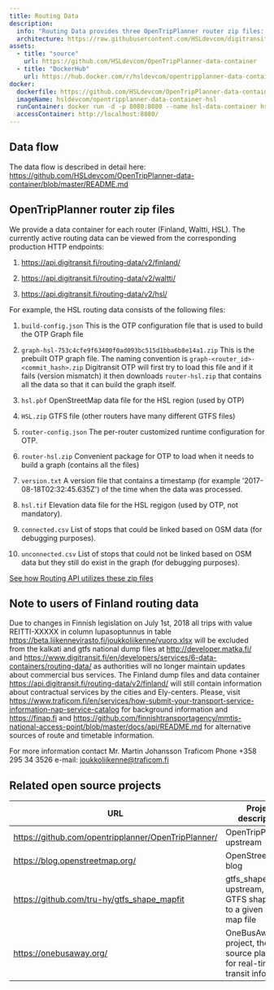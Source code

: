 ```yaml
---
title: Routing Data
description:
  info: "Routing Data provides three OpenTripPlanner router zip files: Helsinki region, the Waltti regions, and whole Finland."
  architecture: https://raw.githubusercontent.com/HSLdevcom/digitransit-site/master/pages/en/developers/services/6-data-containers/routing-data/architecture.xml
assets:
  - title: "source"
    url: https://github.com/HSLdevcom/OpenTripPlanner-data-container
  - title: "DockerHub"
    url: https://hub.docker.com/r/hsldevcom/opentripplanner-data-container-hsl/
docker:
  dockerfile: https://github.com/HSLdevcom/OpenTripPlanner-data-container/blob/master/otp-data-container/Dockerfile.data-container
  imageName: hsldevcom/opentripplanner-data-container-hsl
  runContainer: docker run -d -p 8080:8080 --name hsl-data-container hsldevcom/opentripplanner-data-container-hsl
  accessContainer: http://localhost:8080/
---
```


## Data flow

The data flow is described in detail here: https://github.com/HSLdevcom/OpenTripPlanner-data-container/blob/master/README.md

## OpenTripPlanner router zip files

We provide a data container for each router (Finland, Waltti, HSL). The currently active routing data can be viewed from the corresponding production HTTP endpoints:

1. https://api.digitransit.fi/routing-data/v2/finland/

2. https://api.digitransit.fi/routing-data/v2/waltti/

3. https://api.digitransit.fi/routing-data/v2/hsl/

For example, the HSL routing data consists of the following files:

1. `build-config.json`
   This is the OTP configuration file that is used to build the OTP Graph file

2. `graph-hsl-753c4cfe9f63400f0ad093bc515d1bba6b8e14a1.zip`
   This is the prebuilt OTP graph file. The naming convention is `graph-<router_id>-<commit_hash>.zip`
   Digitransit OTP will first try to load this file and if it fails (version mismatch) it then downloads `router-hsl.zip` that contains all the data so that it can build the graph itself.

3. `hsl.pbf`
   OpenStreetMap data file for the HSL region (used by OTP)

4. `HSL.zip`
   GTFS file (other routers have many different GTFS files)

5. `router-config.json`
   The per-router customized runtime configuration for OTP.

6. `router-hsl.zip`
   Convenient package for OTP to load when it needs to build a graph (contains all the files)

7. `version.txt`
   A version file that contains a timestamp (for example '2017-08-18T02:32:45.635Z') of the time when the data was processed.

8. `hsl.tif`
   Elevation data file for the HSL regigon (used by OTP, not mandatory).

9. `connected.csv`
   List of stops that could be linked based on OSM data (for debugging purposes).

10. `unconnected.csv`
    List of stops that could not be linked based on OSM data but they still do exist in the graph (for debugging purposes).

[See how Routing API utilizes these zip files](../../../apis/1-routing-api/)

## Note to users of Finland routing data

Due to changes in Finnish legislation on July 1st, 2018 all trips with value REITTI-XXXXX in column lupasoptunnus in table
https://beta.liikennevirasto.fi/joukkoliikenne/vuoro.xlsx will be excluded from the kalkati and gtfs national dump files at http://developer.matka.fi/ and https://www.digitransit.fi/en/developers/services/6-data-containers/routing-data/ as authorities will no longer maintain updates about commercial bus services.
The Finland dump files and data container https://api.digitransit.fi/routing-data/v2/finland/ will still contain information about contractual services by the cities and Ely-centers.
Please, visit https://www.traficom.fi/en/services/how-submit-your-transport-service-information-nap-service-catalog for background information and https://finap.fi and https://github.com/finnishtransportagency/mmtis-national-access-point/blob/master/docs/api/README.md for alternative sources of route and timetable information.

For more information contact
Mr. Martin Johansson
Traficom
Phone +358 295 34 3526
e-mail: joukkoliikenne@traficom.fi

## Related open source projects

| URL                                                 | Project description                                                       |
| --------------------------------------------------- | ------------------------------------------------------------------------- |
| https://github.com/opentripplanner/OpenTripPlanner/ | OpenTripPlanner upstream                                                  |
| https://blog.openstreetmap.org/                     | OpenStreetMap blog                                                        |
| https://github.com/tru-hy/gtfs_shape_mapfit         | gtfs_shape_mapfit upstream, fits GTFS shape files to a given OSM map file |
| https://onebusaway.org/                             | OneBusAway project, the open source platform for real-time transit info   |
